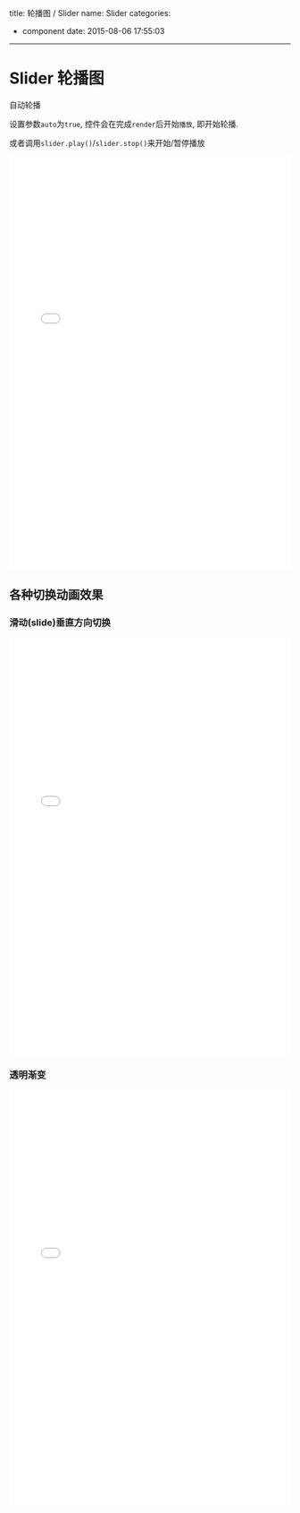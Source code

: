 title: 轮播图 / Slider
name: Slider
categories:
  - component
date: 2015-08-06 17:55:03
---

# Slider 轮播图

自动轮播

设置参数`auto`为`true`, 控件会在完成`render`后开始`播放`, 即开始轮播.

或者调用`slider.play()`/`slider.stop()`来开始/暂停播放

<iframe height='738' scrolling='no' src='//codepen.io/jinzhubaofu/embed/zGejgB/?height=738&theme-id=17600&default-tab=result' frameborder='no' allowtransparency='true' allowfullscreen='true' style='width: 100%;'>
    See the Pen <a href='http://codepen.io/jinzhubaofu/pen/zGejgB/'>zGejgB</a> by leon (<a href='http://codepen.io/jinzhubaofu'>@jinzhubaofu</a>) on <a href='http://codepen.io'>CodePen</a>.
</iframe>


## 各种切换动画效果

### 滑动(slide)垂直方向切换

<iframe height='744' scrolling='no' src='//codepen.io/jinzhubaofu/embed/aOXKbB/?height=744&theme-id=17600&default-tab=result' frameborder='no' allowtransparency='true' allowfullscreen='true' style='width: 100%;'>
    See the Pen <a href='http://codepen.io/jinzhubaofu/pen/aOXKbB/'>aOXKbB</a> by leon (<a href='http://codepen.io/jinzhubaofu'>@jinzhubaofu</a>) on <a href='http://codepen.io'>CodePen</a>.
</iframe>

### 透明渐变

<iframe height='742' scrolling='no' src='//codepen.io/jinzhubaofu/embed/mJvKdL/?height=742&theme-id=17600&default-tab=result' frameborder='no' allowtransparency='true' allowfullscreen='true' style='width: 100%;'>See the Pen <a href='http://codepen.io/jinzhubaofu/pen/mJvKdL/'>mJvKdL</a> by leon (<a href='http://codepen.io/jinzhubaofu'>@jinzhubaofu</a>) on <a href='http://codepen.io'>CodePen</a>.
</iframe>
